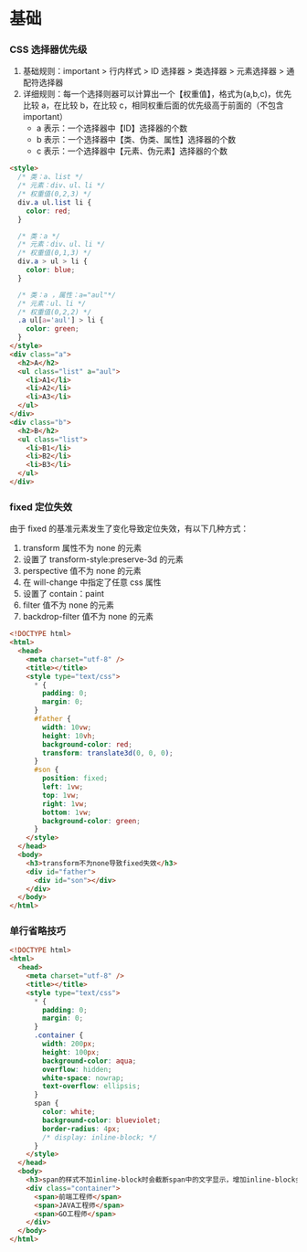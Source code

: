 # 基础

### CSS 选择器优先级

1. 基础规则：important > 行内样式 > ID 选择器 > 类选择器 > 元素选择器 > 通配符选择器
2. 详细规则：每一个选择则器可以计算出一个【权重值】，格式为(a,b,c)，优先比较 a，在比较 b，在比较 c，相同权重后面的优先级高于前面的（不包含 important）
   - a 表示：一个选择器中【ID】选择器的个数
   - b 表示：一个选择器中【类、伪类、属性】选择器的个数
   - c 表示：一个选择器中【元素、伪元素】选择器的个数

```html
<style>
  /* 类：a、list */
  /* 元素：div、ul、li */
  /* 权重值(0,2,3) */
  div.a ul.list li {
    color: red;
  }

  /* 类：a */
  /* 元素：div、ul、li */
  /* 权重值(0,1,3) */
  div.a > ul > li {
    color: blue;
  }

  /* 类：a ，属性：a="aul"*/
  /* 元素：ul、li */
  /* 权重值(0,2,2) */
  .a ul[a='aul'] > li {
    color: green;
  }
</style>
<div class="a">
  <h2>A</h2>
  <ul class="list" a="aul">
    <li>A1</li>
    <li>A2</li>
    <li>A3</li>
  </ul>
</div>
<div class="b">
  <h2>B</h2>
  <ul class="list">
    <li>B1</li>
    <li>B2</li>
    <li>B3</li>
  </ul>
</div>
```

### fixed 定位失效

由于 fixed 的基准元素发生了变化导致定位失效，有以下几种方式：

1. transform 属性不为 none 的元素
2. 设置了 transform-style:preserve-3d 的元素
3. perspective 值不为 none 的元素
4. 在 will-change 中指定了任意 css 属性
5. 设置了 contain：paint
6. filter 值不为 none 的元素
7. backdrop-filter 值不为 none 的元素

```html
<!DOCTYPE html>
<html>
  <head>
    <meta charset="utf-8" />
    <title></title>
    <style type="text/css">
      * {
        padding: 0;
        margin: 0;
      }
      #father {
        width: 10vw;
        height: 10vh;
        background-color: red;
        transform: translate3d(0, 0, 0);
      }
      #son {
        position: fixed;
        left: 1vw;
        top: 1vw;
        right: 1vw;
        bottom: 1vw;
        background-color: green;
      }
    </style>
  </head>
  <body>
    <h3>transform不为none导致fixed失效</h3>
    <div id="father">
      <div id="son"></div>
    </div>
  </body>
</html>
```

### 单行省略技巧

```html
<!DOCTYPE html>
<html>
  <head>
    <meta charset="utf-8" />
    <title></title>
    <style type="text/css">
      * {
        padding: 0;
        margin: 0;
      }
      .container {
        width: 200px;
        height: 100px;
        background-color: aqua;
        overflow: hidden;
        white-space: nowrap;
        text-overflow: ellipsis;
      }
      span {
        color: white;
        background-color: blueviolet;
        border-radius: 4px;
        /* display: inline-block; */
      }
    </style>
  </head>
  <body>
    <h3>span的样式不加inline-block时会截断span中的文字显示，增加inline-block会省略整个span</h3>
    <div class="container">
      <span>前端工程师</span>
      <span>JAVA工程师</span>
      <span>GO工程师</span>
    </div>
  </body>
</html>
```
